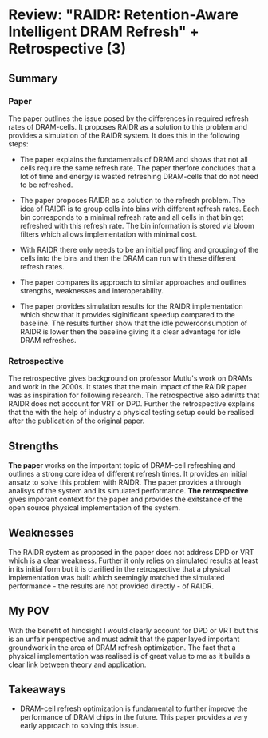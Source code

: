 # Review: "RAIDR: Retention-Aware Intelligent DRAM Refresh" + Retrospective (3)

## Summary

### Paper
The paper outlines the issue posed by the differences in required refresh rates of DRAM-cells. It proposes RAIDR as a solution to this problem and provides a simulation of the RAIDR system. It does this in the following steps:

- The paper explains the fundamentals of DRAM and shows that not all cells require the same refresh rate. The paper therfore concludes that a lot of time and energy is wasted refreshing DRAM-cells that do not need to be refreshed.

- The paper proposes RAIDR as a solution to the refresh problem. The idea of RAIDR is to group cells into bins with different refresh rates. Each bin corresponds to a minimal refresh rate and all cells in that bin get refreshed with this refresh rate. The bin information is stored via bloom filters which allows implementation with minimal cost.

- With RAIDR there only needs to be an initial profiling and grouping of the cells into the bins and then the DRAM can run with these different refresh rates.

- The paper compares its approach to similar approaches and outlines strengths, weaknesses and interoperability.

- The paper provides simulation results for the RAIDR implementation which show that it provides siginificant speedup compared to the baseline. The results further show that the idle powerconsumption of RAIDR is lower then the baseline giving it a clear advantage for idle DRAM refreshes.

### Retrospective
The retrospective gives background on professor Mutlu's work on DRAMs and work in the 2000s. It states that the main impact of the RAIDR paper was as inspiration for following research. The retrospective also admitts that RAIDR does not account for VRT or DPD. Further the retrospective explains that the with the help of industry a physical testing setup could be realised after the publication of the original paper.

## Strengths
**The paper** works on the important topic of DRAM-cell refreshing and outlines a strong core idea of different refresh times. It provides an initial ansatz to solve this problem with RAIDR. The paper provides a through analisys of the system and its simulated performance.
**The retrospective** gives imporant context for the paper and provides the exitstance of the open source physical implementation of the system.

## Weaknesses
The RAIDR system as proposed in the paper does not address DPD or VRT which is a clear weakness. Further it only relies on simulated results at least in its initial form but it is clarified in the retrospective that a physical implementation was built which seemingly matched the simulated performance - the results are not provided directly - of RAIDR.

## My POV
With the benefit of hindsight I would clearly account for DPD or VRT but this is an unfair perspective and must admit that the paper layed important groundwork in the area of DRAM refresh optimization. The fact that a physical implementation was realised is of great value to me as it builds a clear link between theory and application.

## Takeaways

- DRAM-cell refresh optimization is fundamental to further improve the performance of DRAM chips in the future. This paper provides a very early approach to solving this issue.
